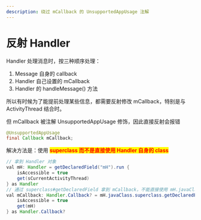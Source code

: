 ```yaml
---
description: 绕过 mCallback 的 UnsupportedAppUsage 注解
---
```


# 反射 Handler

Handler 处理消息时，按三种顺序处理：

1. Message 自身的 callback
2. Handler 自己设置的 mCallback
3. Handler 的 handleMessage() 方法

所以有时候为了能提前处理某些信息，都需要反射修改 mCallback，特别是与 ActivityThread 结合时。

但 mCallback 被注解 UnsupportedAppUsage 修饰，因此直接反射会报错

```java
@UnsupportedAppUsage
final Callback mCallback;
```

解决方法是：使用 <mark style="color:red;">**superclass 而不是直接使用 Handler 自身的 class**</mark>

```java
// 拿到 Handler 对象
val mH: Handler = getDeclaredField("mH").run {
    isAccessible = true
    get(sCurrentActivityThread)
} as Handler
// 通过 superclass#getDeclaredField 拿到 mCallback，不能直接使用 mH.javaClass.getDeclaredField
val mCallback: Handler.Callback? = mH.javaClass.superclass.getDeclaredField("mCallback").run {
    isAccessible = true
    get(mH)
} as Handler.Callback?
```
